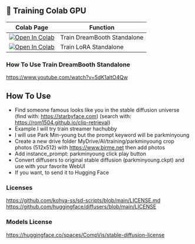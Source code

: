 ## 🦒 Training Colab GPU

| Colab Page | Function
| --- | --- |
[![Open In Colab](https://colab.research.google.com/assets/colab-badge.svg)](https://colab.research.google.com/github/camenduru/stable-diffusion-webui-colab/blob/training/train_dreambooth_standalone.ipynb) | Train DreamBooth Standalone
[![Open In Colab](https://colab.research.google.com/assets/colab-badge.svg)](https://colab.research.google.com/github/camenduru/stable-diffusion-webui-colab/blob/training/train_lora_standalone.ipynb) | Train LoRA Standalone

### How To Use Train DreamBooth Standalone
https://www.youtube.com/watch?v=5dK1altO4Qw

## How To Use
- Find someone famous looks like you in the stable diffusion universe (find with: https://starbyface.com) (search with: https://rom1504.github.io/clip-retrieval)
- Example I will try train streamer hachubby 
- I will use Park Min-young but the prompt keyword will be parkminyoung
- Create a new drive folder MyDrive/AI/training/parkminyoung crop photos (512x512) with https://www.birme.net then add photos
- Add instance_prompt: parkminyoung click play button
- Convert diffusers to original stable diffusion (parkminyoung.ckpt) and use with your favorite WebUI
- If you want, to send it to Hugging Face

### Licenses
https://github.com/kohya-ss/sd-scripts/blob/main/LICENSE.md <br />
https://github.com/huggingface/diffusers/blob/main/LICENSE <br />

### Models License
https://huggingface.co/spaces/CompVis/stable-diffusion-license